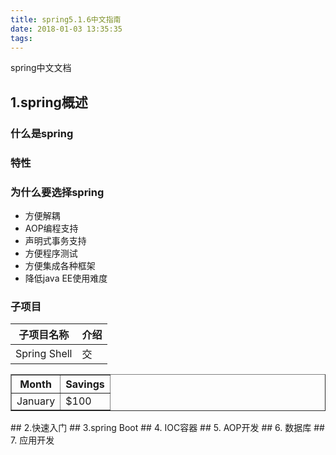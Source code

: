 ```yaml
---
title: spring5.1.6中文指南
date: 2018-01-03 13:35:35
tags:
---
```

spring中文文档
<!-- more -->
## 1.spring概述
### 什么是spring
### 特性
### 为什么要选择spring
* 方便解耦
* AOP编程支持
* 声明式事务支持
* 方便程序测试
* 方便集成各种框架
* 降低java EE使用难度

### 子项目
子项目名称|介绍
-------- |--
Spring Shell|交

<table border="1">
  <tr>
    <th>Month</th>
    <th>Savings</th>
  </tr>
  <tr>
    <td>January</td>
    <td>$100</td>
  </tr>
</table>
## 2.快速入门
## 3.spring Boot
## 4. IOC容器
## 5. AOP开发
## 6. 数据库
## 7. 应用开发